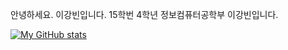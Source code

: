 안녕하세요.
이강빈입니다.
15학번
4학년
정보컴퓨터공학부
이강빈입니다.

[![My GitHub stats](https://github-readme-stats.vercel.app/api?username=tonyusingit)](https://github.com/tonyusingit/github-readme-stats)
